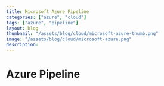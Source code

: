 ```yaml
---
title: Microsoft Azure Pipeline
categories: ["azure", "cloud"]
tags: ["azure", "pipeline"]
layout: blog
thumbnail: "/assets/blog/cloud/microsoft-azure-thumb.png"
image: "/assets/blog/cloud/microsoft-azure.png"
description: 
---
```


# Azure Pipeline

